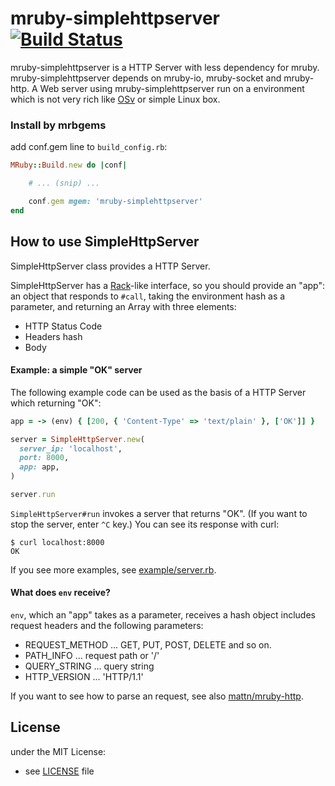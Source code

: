 # mruby-simplehttpserver   [![Build Status](https://travis-ci.org/matsumotory/mruby-simplehttpserver.svg?branch=master)](https://travis-ci.org/matsumotory/mruby-simplehttpserver)

mruby-simplehttpserver is a HTTP Server with less dependency for mruby. mruby-simplehttpserver depends on mruby-io, mruby-socket and mruby-http. A Web server using mruby-simplehttpserver run on a environment which is not very rich like [OSv](http://osv.io/) or simple Linux box.

### Install by mrbgems

add conf.gem line to `build_config.rb`:

```ruby
MRuby::Build.new do |conf|

    # ... (snip) ...

    conf.gem mgem: 'mruby-simplehttpserver'
end
```

## How to use SimpleHttpServer

SimpleHttpServer class provides a HTTP Server.

SimpleHttpServer has a [Rack](http://rack.github.io/)-like interface, so you should provide an "app": an object that responds to `#call`, taking the environment hash as a parameter, and returning an Array with three elements:

- HTTP Status Code
- Headers hash
- Body

#### Example: a simple "OK" server

The following example code can be used as the basis of a HTTP Server which returning "OK":

```ruby
app = -> (env) { [200, { 'Content-Type' => 'text/plain' }, ['OK']] }

server = SimpleHttpServer.new(
  server_ip: 'localhost',
  port: 8000,
  app: app,
)

server.run
```

`SimpleHttpServer#run` invokes a server that returns "OK". (If you want to stop the server, enter `^C` key.) You can see its response with curl:

```console
$ curl localhost:8000
OK
```

If you see more examples, see [example/server.rb](https://github.com/matsumoto-r/mruby-simplehttpserver/blob/master/example/server.rb).

#### What does `env` receive?

`env`, which an "app" takes as a parameter, receives a hash object includes request headers and the following parameters:

- REQUEST\_METHOD ... GET, PUT, POST, DELETE and so on.
- PATH\_INFO ... request path or '/'
- QUERY\_STRING ... query string
- HTTP\_VERSION ... 'HTTP/1.1'

If you want to see how to parse an request, see also [mattn/mruby-http](https://github.com/mattn/mruby-http).

## License

under the MIT License:

- see [LICENSE](./LICENSE) file
